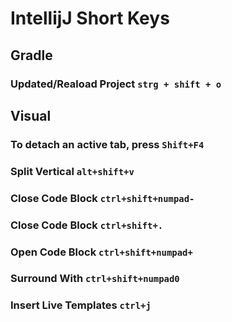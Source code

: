 # IntellijJ Short Keys

## Gradle

### Updated/Reaload Project ``strg + shift + o``

## Visual

### To detach an active tab, press ``Shift+F4``
### Split Vertical ``alt+shift+v``
### Close Code Block  ``ctrl+shift+numpad-``
### Close Code Block  ``ctrl+shift+.``
### Open Code Block ``ctrl+shift+numpad+``
### Surround With ``ctrl+shift+numpad0``
### Insert Live Templates ``ctrl+j``